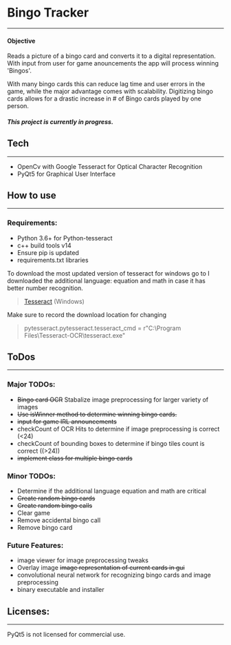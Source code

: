 # Bingo Tracker 
***
#### Objective
Reads a picture of a bingo card and converts it to a digital representation. With input from user for game 
anouncements the app will process winning 'Bingos'. 

 With many bingo cards this can reduce lag time and user errors in the game, while the major advantage comes with scalability. Digitizing bingo cards allows for a drastic increase in # of Bingo cards played by one person.

##### This project is currently in progress.

## Tech
***
- OpenCv with Google Tesseract for Optical Character Recognition
- PyQt5 for Graphical User Interface

## How to use
***

### Requirements:
- Python 3.6+ for Python-tesseract  
- c++ build tools v14
- Ensure pip is updated
- requirements.txt libraries

To download the most updated version of tesseract for windows go to I downloaded the additional language: equation and math in case it has better number recognition.
> [Tesseract](https://github.com/UB-Mannheim/tesseract/wiki) (Windows)

Make sure to record the download location for changing 
> pytesseract.pytesseract.tesseract_cmd = r"C:\Program Files\Tesseract-OCR\tesseract.exe"


## ToDos
***
### Major TODOs:
- ~~Bingo card OCR~~ Stabalize image preprocessing for larger variety of images
- ~~Use isWinner method to determine winning bingo cards.~~
- ~~input for game IRL announcements~~
- checkCount of OCR Hits to determine if image preprocessing is correct (<24)
- checkCount of bounding boxes to determine if bingo tiles count is correct ((>24))
- ~~implement class for multiple bingo cards~~

### Minor TODOs:
- Determine if the additional language equation and math are critical
- ~~Create random bingo cards~~
- ~~Create random bingo calls~~
- Clear game
- Remove accidental bingo call
- Remove bingo card

### Future Features:
- image viewer for image preprocessing tweaks
- Overlay image ~~image representation of current cards in gui~~
- convolutional neural network for recognizing bingo cards and image preprocessing
- binary executable and installer



## Licenses:
***
PyQt5 is not licensed for commercial use.